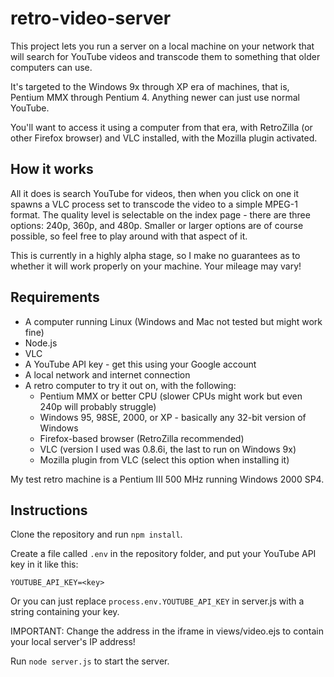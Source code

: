 # retro-video-server


This project lets you run a server on a local machine on your network that
will search for YouTube videos and transcode them to something that older
computers can use.


It's targeted to the Windows 9x through XP era of machines, that is,
Pentium MMX through Pentium 4. Anything newer can just use normal YouTube.


You'll want to access it using a computer from that era, with RetroZilla (or
other Firefox browser) and VLC installed, with the Mozilla plugin activated.




## How it works


All it does is search YouTube for videos, then when you click on one it spawns
a VLC process set to transcode the video to a simple MPEG-1 format. The quality
level is selectable on the index page - there are three options: 240p, 360p, and 480p.
Smaller or larger options are of course possible, so feel free to play around with
that aspect of it.


This is currently in a highly alpha stage, so I make no guarantees as to whether it will
work properly on your machine. Your mileage may vary!




## Requirements


* A computer running Linux (Windows and Mac not tested but might work fine)
* Node.js
* VLC
* A YouTube API key - get this using your Google account
* A local network and internet connection
* A retro computer to try it out on, with the following:
	* Pentium MMX or better CPU (slower CPUs might work but even 240p will probably struggle)
	* Windows 95, 98SE, 2000, or XP - basically any 32-bit version of Windows
	* Firefox-based browser (RetroZilla recommended)
	* VLC (version I used was 0.8.6i, the last to run on Windows 9x)
	* Mozilla plugin from VLC (select this option when installing it)


My test retro machine is a Pentium III 500 MHz running Windows 2000 SP4.




## Instructions


Clone the repository and run `npm install`.


Create a file called `.env` in the repository folder, and put your YouTube API key in it like this:


`YOUTUBE_API_KEY=<key>`


Or you can just replace `process.env.YOUTUBE_API_KEY` in server.js with a string containing your key.


IMPORTANT: Change the address in the iframe in views/video.ejs to contain your local server's IP address!


Run `node server.js` to start the server.